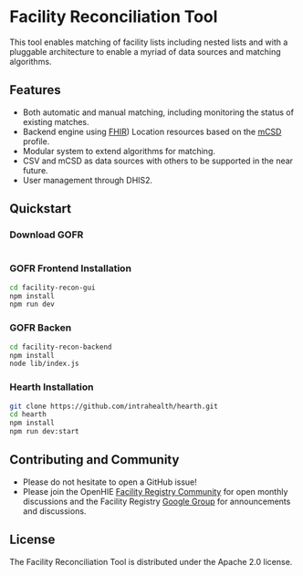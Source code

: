 # Facility Reconciliation Tool
This tool enables matching of facility lists including nested lists and with a pluggable architecture to enable a myriad of data sources and matching algorithms.

## Features
* Both automatic and manual matching, including monitoring the status of existing matches.
* Backend engine using [FHIR](https://www.hl7.org/fhir/location.html)) Location resources based on the [mCSD](http://wiki.ihe.net/index.php/Mobile_Care_Services_Discovery_(mCSD)) profile.
* Modular system to extend algorithms for matching.
* CSV and mCSD as data sources with others to be supported in the near future.
* User management through DHIS2.

## Quickstart
### Download GOFR
```sh

```
### GOFR Frontend Installation
```sh
cd facility-recon-gui
npm install
npm run dev
```
### GOFR Backen
```sh
cd facility-recon-backend
npm install
node lib/index.js
```
### Hearth Installation
```sh
git clone https://github.com/intrahealth/hearth.git
cd hearth
npm install
npm run dev:start
```

## Contributing and Community
* Please do not hesitate to open a GitHub issue! 
* Please join the OpenHIE [Facility Registry Community](https://wiki.ohie.org/display/SUB/Facility+Registry+Community) for open monthly discussions and the Facility Registry [Google Group](https://groups.google.com/forum/#!forum/facility-registry) for announcements and discussions.

## License
The Facility Reconciliation Tool is distributed under the Apache 2.0 license.
